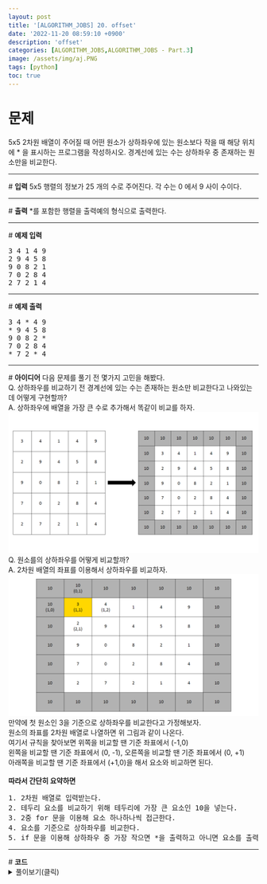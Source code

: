 ```yaml
---
layout: post
title: '[ALGORITHM_JOBS] 20. offset'
date: '2022-11-20 08:59:10 +0900'
description: 'offset'
categories: [ALGORITHM_JOBS,ALGORITHM_JOBS - Part.3]
image: /assets/img/aj.PNG
tags: [python]
toc: true
---
```

# <b>문제</b>
5x5 2차원 배열이 주어질 때 어떤 원소가 상하좌우에 있는 원소보다 작을 때 해당 위치에 * 을 표시하는 프로그램을 작성하시오. 경계선에 있는 수는 상하좌우 중 존재하는 원소만을 비교한다.
<hr>
# <b>입력</b>
5x5 행렬의 정보가 25 개의 수로 주어진다. 각 수는 0 에서 9 사이 수이다.
<hr>
# <b>출력</b>
*를 포함한 행렬을 출력예의 형식으로 출력한다.
<hr>
# <b>예제 입력</b><br>
<pre>
3 4 1 4 9
2 9 4 5 8
9 0 8 2 1
7 0 2 8 4
2 7 2 1 4
</pre>
<hr>
# <b>예제 출력</b><br>
<pre>
3 4 * 4 9 
* 9 4 5 8 
9 0 8 2 * 
7 0 2 8 4 
* 7 2 * 4 
</pre>
<hr>
# <b>아이디어</b>
다음 문제를 풀기 전 몇가지 고민을 해봤다.<br>
Q. 상하좌우를 비교하기 전 경계선에 있는 수는 존재하는 원소만 비교한다고 나와있는데 어떻게 구현할까?<br>
A. 상하좌우에 배열을 가장 큰 수로 추가해서 똑같이 비교를 하자.<br>
<span><img src="/assets/img/1/offset.png" alt="표사진"></span><br>
Q. 원소를의 상하좌우를 어떻게 비교할까?<br>
A. 2차원 배열의 좌표를 이용해서 상하좌우를 비교하자.<br>
<img src="/assets/img/1/offset2.png" width="700px" alt="표사진"><br>
만약에 첫 원소인 3을 기준으로 상하좌우를 비교한다고 가정해보자.<br>
원소의 좌표를 2차원 배열로 나열하면 위 그림과 같이 나온다.<br>
여기서 규칙을 찾아보면 위쪽을 비교할 땐 기준 좌표에서 (-1,0)<br>
왼쪽을 비교할 땐 기준 좌표에서 (0, -1), 오른쪽을 비교할 땐 기준 좌표에서 (0, +1)<br>
아래쪽을 비교할 땐 기준 좌표에서 (+1,0)을 해서 요소와 비교하면 된다.<br>
<br><b>따라서 간단히 요약하면</b>
<pre>
1. 2차원 배열로 입력받는다.
2. 테두리 요소를 비교하기 위해 테두리에 가장 큰 요소인 10을 넣는다.
3. 2중 for 문을 이용해 요소 하나하나씩 접근한다.
4. 요소를 기준으로 상하좌우를 비교한다.
5. if 문을 이용해 상하좌우 중 가장 작으면 *을 출력하고 아니면 요소를 출력한다.
</pre>
<hr>
# <b>코드</b>

<details>
<summary id="summary1">풀이보기(클릭)</summary>
<div markdown="1">

~~~python
arr1 = [list(map(int, input().split())) for _ in range(5)]
for i in range(5):
    arr1[i].insert(0,10)
    arr1[i].append(10)
arr1.insert(0,[10,10,10,10,10,10,10])
arr1.append([10,10,10,10,10,10,10])

for i in range(1, 6):
    for j in range(1,6):
        if arr1[i-1][j] > arr1[i][j] and arr1[i+1][j] > arr1[i][j] and arr1[i][j-1] > arr1[i][j] and arr1[i][j+1] > arr1[i][j]:
            print('*',end=" ")
        else:
            print(arr1[i][j], end=" ")
    print()
~~~
</div>
</details>
